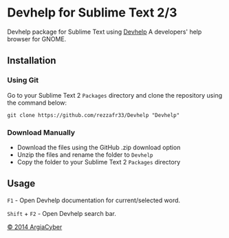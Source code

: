 # Devhelp for Sublime Text 2/3

Devhelp package for Sublime Text using [Devhelp](https://wiki.gnome.org/Apps/Devhelp) A developers' help browser for GNOME.

## Installation

### Using Git

Go to your Sublime Text 2 `Packages` directory and clone the repository using the command below:

    git clone https://github.com/rezzafr33/Devhelp "Devhelp"

### Download Manually

* Download the files using the GitHub .zip download option
* Unzip the files and rename the folder to `Devhelp`
* Copy the folder to your Sublime Text 2 `Packages` directory

## Usage

`F1` - Open Devhelp documentation for current/selected word.

`Shift` + `F2` - Open Devhelp search bar.


[&copy; 2014 ArgiaCyber](http://www.argiacyber.com)

